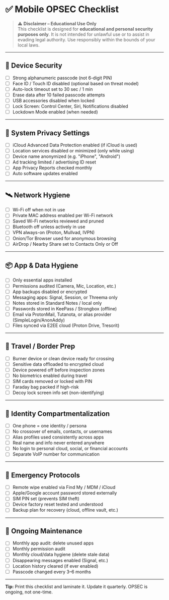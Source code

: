 # ✅ Mobile OPSEC Checklist

> ⚠️ **Disclaimer – Educational Use Only**  
> This checklist is designed for **educational and personal security purposes only**. It is not intended for unlawful use or to assist in evading legal authority. Use responsibly within the bounds of your local laws.

---

## 🔐 Device Security

- [ ] Strong alphanumeric passcode (not 6-digit PIN)
- [ ] Face ID / Touch ID disabled (optional based on threat model)
- [ ] Auto-lock timeout set to 30 sec / 1 min
- [ ] Erase data after 10 failed passcode attempts
- [ ] USB accessories disabled when locked
- [ ] Lock Screen: Control Center, Siri, Notifications disabled
- [ ] Lockdown Mode enabled (when needed)

---

## 🧱 System Privacy Settings

- [ ] iCloud Advanced Data Protection enabled (if iCloud is used)
- [ ] Location services disabled or minimized (only while using)
- [ ] Device name anonymized (e.g. "iPhone", "Android")
- [ ] Ad tracking limited / advertising ID reset
- [ ] App Privacy Reports checked monthly
- [ ] Auto software updates enabled

---

## 🛰️ Network Hygiene

- [ ] Wi-Fi off when not in use
- [ ] Private MAC address enabled per Wi-Fi network
- [ ] Saved Wi-Fi networks reviewed and pruned
- [ ] Bluetooth off unless actively in use
- [ ] VPN always-on (Proton, Mullvad, IVPN)
- [ ] Onion/Tor Browser used for anonymous browsing
- [ ] AirDrop / Nearby Share set to Contacts Only or Off

---

## 📦 App & Data Hygiene

- [ ] Only essential apps installed
- [ ] Permissions audited (Camera, Mic, Location, etc.)
- [ ] App backups disabled or encrypted
- [ ] Messaging apps: Signal, Session, or Threema only
- [ ] Notes stored in Standard Notes / local only
- [ ] Passwords stored in KeePass / Strongbox (offline)
- [ ] Email via ProtonMail, Tutanota, or alias provider (SimpleLogin/AnonAddy)
- [ ] Files synced via E2EE cloud (Proton Drive, Tresorit)

---

## 🧳 Travel / Border Prep

- [ ] Burner device or clean device ready for crossing
- [ ] Sensitive data offloaded to encrypted cloud
- [ ] Device powered off before inspection zones
- [ ] No biometrics enabled during travel
- [ ] SIM cards removed or locked with PIN
- [ ] Faraday bag packed if high-risk
- [ ] Decoy lock screen info set (non-identifying)

---

## 🔁 Identity Compartmentalization

- [ ] One phone = one identity / persona
- [ ] No crossover of emails, contacts, or usernames
- [ ] Alias profiles used consistently across apps
- [ ] Real name and info never entered anywhere
- [ ] No login to personal cloud, social, or financial accounts
- [ ] Separate VoIP number for communication

---

## 🧨 Emergency Protocols

- [ ] Remote wipe enabled via Find My / MDM / iCloud
- [ ] Apple/Google account password stored externally
- [ ] SIM PIN set (prevents SIM theft)
- [ ] Device factory reset tested and understood
- [ ] Backup plan for recovery (cloud, offline vault, etc.)

---

## 🧼 Ongoing Maintenance

- [ ] Monthly app audit: delete unused apps
- [ ] Monthly permission audit
- [ ] Monthly cloud/data hygiene (delete stale data)
- [ ] Disappearing messages enabled (Signal, etc.)
- [ ] Location history cleared (if ever enabled)
- [ ] Passcode changed every 3–6 months

---

**Tip:** Print this checklist and laminate it. Update it quarterly. OPSEC is ongoing, not one-time.
